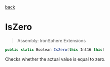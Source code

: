﻿

[back](/IronSphere.Extensions/ShortExtension)

# IsZero

> Assembly: IronSphere.Extensions

```csharp
public static Boolean IsZero(this Int16 this)
```

Checks whether the actual value is equal to zero.

 